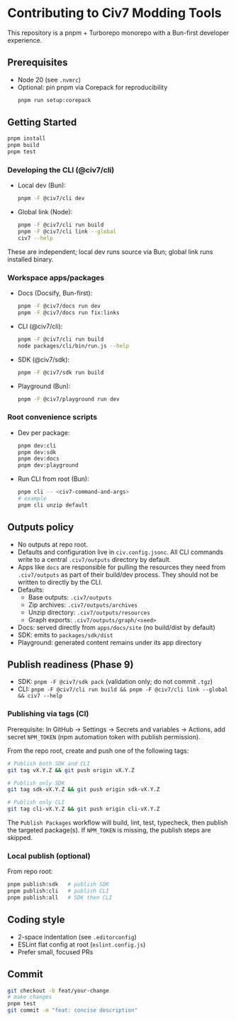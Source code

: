 # Contributing to Civ7 Modding Tools

This repository is a pnpm + Turborepo monorepo with a Bun-first developer experience.

## Prerequisites
- Node 20 (see `.nvmrc`)
- Optional: pin pnpm via Corepack for reproducibility
  ```bash
  pnpm run setup:corepack
  ```

## Getting Started
```bash
pnpm install
pnpm build
pnpm test
```

### Developing the CLI (@civ7/cli)
- Local dev (Bun):
  ```bash
  pnpm -F @civ7/cli dev
  ```
- Global link (Node):
  ```bash
  pnpm -F @civ7/cli run build
  pnpm -F @civ7/cli link --global
  civ7 --help
  ```
These are independent; local dev runs source via Bun; global link runs installed binary.

### Workspace apps/packages
- Docs (Docsify, Bun-first):
  ```bash
  pnpm -F @civ7/docs run dev
  pnpm -F @civ7/docs run fix:links
  ```
- CLI (@civ7/cli):
  ```bash
  pnpm -F @civ7/cli run build
  node packages/cli/bin/run.js --help
  ```
- SDK (@civ7/sdk):
  ```bash
  pnpm -F @civ7/sdk run build
  ```
- Playground (Bun):
  ```bash
  pnpm -F @civ7/playground run dev
  ```

### Root convenience scripts
- Dev per package:
  ```bash
  pnpm dev:cli
  pnpm dev:sdk
  pnpm dev:docs
  pnpm dev:playground
  ```
- Run CLI from root (Bun):
  ```bash
  pnpm cli -- <civ7-command-and-args>
  # example
  pnpm cli unzip default
  ```

## Outputs policy
- No outputs at repo root.
- Defaults and configuration live in `civ.config.jsonc`. All CLI commands write to a central `.civ7/outputs` directory by default.
- Apps like `docs` are responsible for pulling the resources they need from `.civ7/outputs` as part of their build/dev process. They should not be written to directly by the CLI.
- Defaults:
  - Base outputs: `.civ7/outputs`
  - Zip archives: `.civ7/outputs/archives`
  - Unzip directory: `.civ7/outputs/resources`
  - Graph exports: `.civ7/outputs/graph/<seed>`
- Docs: served directly from `apps/docs/site` (no build/dist by default)
- SDK: emits to `packages/sdk/dist`
- Playground: generated content remains under its app directory

## Publish readiness (Phase 9)
- SDK: `pnpm -F @civ7/sdk pack` (validation only; do not commit `.tgz`)
- CLI: `pnpm -F @civ7/cli run build && pnpm -F @civ7/cli link --global && civ7 --help`

### Publishing via tags (CI)
Prerequisite: In GitHub → Settings → Secrets and variables → Actions, add secret `NPM_TOKEN` (npm automation token with publish permission).

From the repo root, create and push one of the following tags:

```bash
# Publish both SDK and CLI
git tag vX.Y.Z && git push origin vX.Y.Z

# Publish only SDK
git tag sdk-vX.Y.Z && git push origin sdk-vX.Y.Z

# Publish only CLI
git tag cli-vX.Y.Z && git push origin cli-vX.Y.Z
```

The `Publish Packages` workflow will build, lint, test, typecheck, then publish the targeted package(s). If `NPM_TOKEN` is missing, the publish steps are skipped.

### Local publish (optional)
From repo root:
```bash
pnpm publish:sdk   # publish SDK
pnpm publish:cli   # publish CLI
pnpm publish:all   # SDK then CLI
```

## Coding style
- 2-space indentation (see `.editorconfig`)
- ESLint flat config at root (`eslint.config.js`)
- Prefer small, focused PRs

## Commit
```bash
git checkout -b feat/your-change
# make changes
pnpm test
git commit -m "feat: concise description"
```
